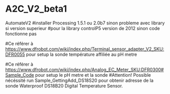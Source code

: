 # A2C_V2_beta1
AutomateV2
#installer Processing 1.5.1 ou 2.0b7 sinon probleme avec library si version superieur
#pour la library controlP5 version de 2012 sinon code fonctionne pas

#Ce référer à https://www.dfrobot.com/wiki/index.php/Terminal_sensor_adapter_V2_SKU:DFR0055 pour setup la sonde température affiliée au pH metre

#Ce référer à https://www.dfrobot.com/wiki/index.php/Analog_EC_Meter_SKU:DFR0300#Sample_Code pour setup le pH metre et la sonde
#Attention! Possible nécéssité run Sample_GettingAdd_DS18S20 pour obtenir adresse de la sonde Waterproof DS18B20 Digital Temperature Sensor.
